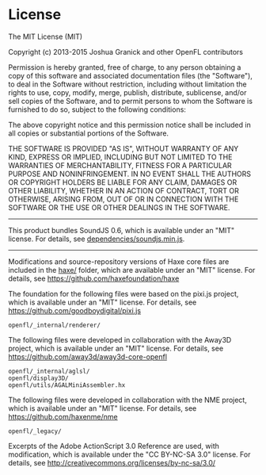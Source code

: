 License
=======

The MIT License (MIT)

Copyright (c) 2013-2015 Joshua Granick and other OpenFL contributors

Permission is hereby granted, free of charge, to any person obtaining a copy
of this software and associated documentation files (the "Software"), to deal
in the Software without restriction, including without limitation the rights
to use, copy, modify, merge, publish, distribute, sublicense, and/or sell
copies of the Software, and to permit persons to whom the Software is
furnished to do so, subject to the following conditions:

The above copyright notice and this permission notice shall be included in
all copies or substantial portions of the Software.

THE SOFTWARE IS PROVIDED "AS IS", WITHOUT WARRANTY OF ANY KIND, EXPRESS OR
IMPLIED, INCLUDING BUT NOT LIMITED TO THE WARRANTIES OF MERCHANTABILITY,
FITNESS FOR A PARTICULAR PURPOSE AND NONINFRINGEMENT. IN NO EVENT SHALL THE
AUTHORS OR COPYRIGHT HOLDERS BE LIABLE FOR ANY CLAIM, DAMAGES OR OTHER
LIABILITY, WHETHER IN AN ACTION OF CONTRACT, TORT OR OTHERWISE, ARISING FROM,
OUT OF OR IN CONNECTION WITH THE SOFTWARE OR THE USE OR OTHER DEALINGS IN
THE SOFTWARE.

-------

This product bundles SoundJS 0.6, which is available under an
"MIT" license. For details, see [dependencies/soundjs.min.js](dependencies/soundjs.min.js).

-------

Modifications and source-repository versions of Haxe core files are included in the
[haxe/](haxe/) folder, which are available under an "MIT" license. For details, see
https://github.com/haxefoundation/haxe

The foundation for the following files were based on the pixi.js project,
which is available under an "MIT" license. For details, see
https://github.com/goodboydigital/pixi.js

    openfl/_internal/renderer/

The following files were developed in collaboration with the Away3D project,
which is available under an "MIT" license. For details, see
https://github.com/away3d/away3d-core-openfl

    openfl/_internal/aglsl/
    openfl/display3D/
    openfl/utils/AGALMiniAssembler.hx

The following files were developed in collaboration with the NME project,
which is available under an "MIT" license. For details, see
https://github.com/haxenme/nme

    openfl/_legacy/

Excerpts of the Adobe ActionScript 3.0 Reference are used, with modification,
which is available under the "CC BY-NC-SA 3.0" license. For details, see
http://creativecommons.org/licenses/by-nc-sa/3.0/
